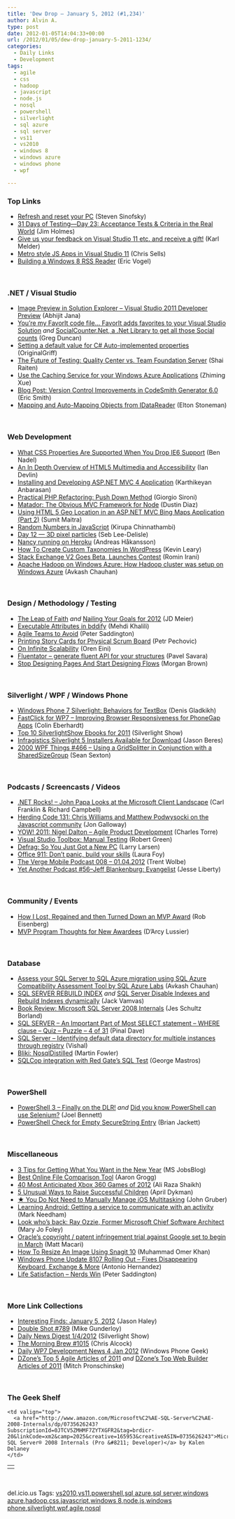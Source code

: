 ```yaml
---
title: 'Dew Drop – January 5, 2012 (#1,234)'
author: Alvin A.
type: post
date: 2012-01-05T14:04:33+00:00
url: /2012/01/05/dew-drop-january-5-2011-1234/
categories:
  - Daily Links
  - Development
tags:
  - agile
  - css
  - hadoop
  - javascript
  - node.js
  - nosql
  - powershell
  - silverlight
  - sql azure
  - sql server
  - vs11
  - vs2010
  - windows 8
  - windows azure
  - windows phone
  - wpf

---
```

### <a name="top"></a>Top Links

  * [Refresh and reset your PC][1] (Steven Sinofsky)
  * [31 Days of Testing—Day 23: Acceptance Tests & Criteria in the Real World][2] (Jim Holmes)
  * [Give us your feedback on Visual Studio 11 etc. and receive a gift!][3] (Karl Melder)
  * [Metro style JS Apps in Visual Studio 11][4] (Chris Sells)
  * [Building a Windows 8 RSS Reader][5] (Eric Vogel)

&nbsp;

### <a name="dotnet"></a>.NET / Visual Studio

  * [Image Preview in Solution Explorer – Visual Studio 2011 Developer Preview][6] (Abhijit Jana)
  * [You&#8217;re my FavorIt code file&#8230; FavorIt adds favorites to your Visual Studio Solution][7] _and_ [SocialCounter.Net, a .Net Library to get all those Social counts][8] (Greg Duncan)
  * [Setting a default value for C# Auto-implemented properties][9] (OriginalGriff)
  * [The Future of Testing: Quality Center vs. Team Foundation Server][10] (Shai Raiten)
  * [Use the Caching Service for your Windows Azure Applications][11] (Zhiming Xue)
  * [Blog Post: Version Control Improvements in CodeSmith Generator 6.0][12] (Eric Smith)
  * [Mapping and Auto-Mapping Objects from IDataReader][13] (Elton Stoneman)

&nbsp;

### <a name="web"></a>Web Development

  * [What CSS Properties Are Supported When You Drop IE6 Support][14] (Ben Nadel)
  * [An In Depth Overview of HTML5 Multimedia and Accessibility][15] (Ian Devlin)
  * [Installing and Developing ASP.NET MVC 4 Application][16] (Karthikeyan Anbarasan)
  * [Practical PHP Refactoring: Push Down Method][17] (Giorgio Sironi)
  * [Matador: The Obvious MVC Framework for Node][18] (Dustin Diaz)
  * [Using HTML 5 Geo Location in an ASP.NET MVC Bing Maps Application (Part 2)][19] (Sumit Maitra)
  * [Random Numbers in JavaScript][20] (Kirupa Chinnathambi)
  * [Day 12 — 3D pixel particles][21] (Seb Lee-Delisle)
  * [Nancy running on Heroku][22] (Andreas Håkansson)
  * [How To Create Custom Taxonomies In WordPress][23] (Kevin Leary)
  * [Stack Exchange V2 Goes Beta, Launches Contest][24] (Romin Irani)
  * [Apache Hadoop on Windows Azure: How Hadoop cluster was setup on Windows Azure][25] (Avkash Chauhan)

&nbsp;

### <a name="design"></a>Design / Methodology / Testing

  * [The Leap of Faith][26] _and_ [Nailing Your Goals for 2012][27] (JD Meier)
  * [Executable Attributes in bddify][28] (Mehdi Khalili)
  * [Agile Teams to Avoid][29] (Peter Saddington)
  * [Printing Story Cards for Physical Scrum Board][30] (Petr Pechovic)
  * [On Infinite Scalability][31] (Oren Eini)
  * [Fluentator &#8211; generate fluent API for your structures][32] (Pavel Savara)
  * [Stop Designing Pages And Start Designing Flows][33] (Morgan Brown)

&nbsp;

### <a name="silverlight"></a>Silverlight / WPF / Windows Phone

  * [Windows Phone 7 Silverlight: Behaviors for TextBox][34] (Denis Gladkikh)
  * [FastClick for WP7 – Improving Browser Responsiveness for PhoneGap Apps][35] (Colin Eberhardt)
  * [Top 10 SilverlightShow Ebooks for 2011][36] (Silverlight Show)
  * <a href="http://blogs.infragistics.com/blogs/jason_beres/archive/2012/01/04/silverlight-5-installers-available-for-download.aspx" target="_blank">Infragistics Silverlight 5 Installers Available for Download</a> (Jason Beres)
  * <a href="http://wpf.2000things.com/2012/01/05/466-using-a-gridsplitter-in-conjunction-with-a-sharedsizegroup/" target="_blank">2000 WPF Things #466 – Using a GridSplitter in Conjunction with a SharedSizeGroup</a> (Sean Sexton)

&nbsp;

### <a name="podcasts"></a>Podcasts / Screencasts / Videos

  * <a href="http://www.dotnetrocks.com/default.aspx?ShowNum=730" target="_blank">.NET Rocks! &#8211; John Papa Looks at the Microsoft Client Landscape</a> (Carl Franklin & Richard Campbell)
  * [Herding Code 131: Chris Williams and Matthew Podwysocki on the Javascript community][37] (Jon Galloway)
  * [YOW! 2011: Nigel Dalton &#8211; Agile Product Development][38] (Charles Torre)
  * [Visual Studio Toolbox: Manual Testing][39] (Robert Green)
  * [Defrag: So You Just Got a New PC][40] (Larry Larsen)
  * [Office 911: Don&#8217;t panic, build your skills][41] (Laura Foy)
  * [The Verge Mobile Podcast 008 &#8211; 01.04.2012][42] (Trent Wolbe)
  * [Yet Another Podcast #56–Jeff Blankenburg: Evangelist][43] (Jesse Liberty)

&nbsp;

### <a name="events"></a>Community / Events

  * [How I Lost, Regained and then Turned Down an MVP Award][44] (Rob Eisenberg)
  * [MVP Program Thoughts for New Awardees][45] (D&#8217;Arcy Lussier)

&nbsp;

### <a name="sql"></a>Database

  * [Assess your SQL Server to SQL Azure migration using SQL Azure Compatibility Assessment Tool by SQL Azure Labs][46] (Avkash Chauhan)
  * [SQL SERVER REBUILD INDEX][47] _and_ [SQL Server Disable Indexes and Rebuild Indexes dynamically][48] (Jack Vamvas)
  * [Book Review: Microsoft SQL Server 2008 Internals][49] (Jes Schultz Borland)
  * [SQL SERVER – An Important Part of Most SELECT statement – WHERE clause – Quiz – Puzzle – 4 of 31][50] (Pinal Dave)
  * [SQL Server – Identifying default data directory for multiple instances through registry][51] (Vishal)
  * [Bliki: NosqlDistilled][52] (Martin Fowler)
  * [SQLCop integration with Red Gate&#8217;s SQL Test][53] (George Mastros)

&nbsp;

### <a name="ps"></a>PowerShell

  * [PowerShell 3 – Finally on the DLR!][54] _and_ [Did you know PowerShell can use Selenium?][55] (Joel Bennett)
  * [PowerShell Check for Empty SecureString Entry][56] (Brian Jackett)

&nbsp;

### <a name="misc"></a>Miscellaneous

  * [3 Tips for Getting What You Want in the New Year][57] (MS JobsBlog)
  * [Best Online File Comparison Tool][58] (Aaron Grogg)
  * [40 Most Anticipated Xbox 360 Games of 2012][59] (Ali Raza Shaikh)
  * [5 Unusual Ways to Raise Successful Children][60] (April Dykman)
  * [★ You Do Not Need to Manually Manage iOS Multitasking][61] (John Gruber)
  * [Learning Android: Getting a service to communicate with an activity][62] (Mark Needham)
  * [Look who&#8217;s back: Ray Ozzie, Former Microsoft Chief Software Architect][63] (Mary Jo Foley)
  * [Oracle&#8217;s copyright / patent infringement trial against Google set to begin in March][64] (Matt Macari)
  * [How To Resize An Image Using Snagit 10][65] (Muhammad Omer Khan)
  * [Windows Phone Update 8107 Rolling Out – Fixes Disappearing Keyboard, Exchange & More][66] (Antonio Hernandez)
  * [Life Satisfaction – Nerds Win][67] (Peter Saddington)

&nbsp;

### <a name="links"></a>More Link Collections

  * [Interesting Finds: January 5, 2012][68] (Jason Haley)
  * [Double Shot #789][69] (Mike Gunderloy)
  * [Daily News Digest 1/4/2012][70] (Silverlight Show)
  * [The Morning Brew #1015][71] (Chris Alcock)
  * [Daily WP7 Development News 4 Jan 2012][72] (Windows Phone Geek)
  * [DZone&#8217;s Top 5 Agile Articles of 2011][73] _and_ [DZone&#8217;s Top Web Builder Articles of 2011][74] (Mitch Pronschinske)

&nbsp;

### <a name="shelf"></a>The Geek Shelf

<table border="0" cellspacing="0" cellpadding="0">
  <tr>
    <td>
      <img data-recalc-dims="1" decoding="async" src="https://i0.wp.com/ecx.images-amazon.com/images/I/51r%252Bg-B3bXL._SL160_.jpg?w=660" alt="" />
    </td>
    
    <td valign="top">
      <a href="http://www.amazon.com/Microsoft%C2%AE-SQL-Server%C2%AE-2008-Internals/dp/0735626243?SubscriptionId=0JTCV5ZMHMF7ZYTXGFR2&tag=brdicr-20&linkCode=xm2&camp=2025&creative=165953&creativeASIN=0735626243">Microsoft® SQL Server® 2008 Internals (Pro &#8211; Developer)</a> by Kalen Delaney
    </td>
  </tr>
</table>

&nbsp;

<div id="scid:0767317B-992E-4b12-91E0-4F059A8CECA8:92f03f19-37bb-4ecc-8b26-b707e8c8e3c7" class="wlWriterEditableSmartContent" style="margin: 0px; display: inline; float: none; padding: 0px;">
  del.icio.us Tags: <a href="http://del.icio.us/popular/vs2010" rel="tag">vs2010</a>,<a href="http://del.icio.us/popular/vs11" rel="tag">vs11</a>,<a href="http://del.icio.us/popular/powershell" rel="tag">powershell</a>,<a href="http://del.icio.us/popular/sql+azure" rel="tag">sql azure</a>,<a href="http://del.icio.us/popular/sql+server" rel="tag">sql server</a>,<a href="http://del.icio.us/popular/windows+azure" rel="tag">windows azure</a>,<a href="http://del.icio.us/popular/hadoop" rel="tag">hadoop</a>,<a href="http://del.icio.us/popular/css" rel="tag">css</a>,<a href="http://del.icio.us/popular/javascript" rel="tag">javascript</a>,<a href="http://del.icio.us/popular/windows+8" rel="tag">windows 8</a>,<a href="http://del.icio.us/popular/node.js" rel="tag">node.js</a>,<a href="http://del.icio.us/popular/windows+phone" rel="tag">windows phone</a>,<a href="http://del.icio.us/popular/silverlight" rel="tag">silverlight</a>,<a href="http://del.icio.us/popular/wpf" rel="tag">wpf</a>,<a href="http://del.icio.us/popular/agile" rel="tag">agile</a>,<a href="http://del.icio.us/popular/nosql" rel="tag">nosql</a>
</div>

 [1]: http://blogs.msdn.com/b/b8/archive/2012/01/04/refresh-and-reset-your-pc.aspx
 [2]: http://feedproxy.google.com/~r/Frazzleddad/~3/qwnMjTCR6As/31-days-of-testingday-23-acceptance.html
 [3]: http://blogs.msdn.com/b/visualstudio/archive/2012/01/04/give-us-your-feedback-on-visual-studio-11-and-receive-a-gift.aspx
 [4]: http://www.sellsbrothers.com/posts/Details/12712
 [5]: http://visualstudiomagazine.com/articles/2012/01/04/building-a-windows-8-rss-reader.aspx
 [6]: http://dailydotnettips.com/2012/01/04/image-preview-in-solution-explorer-visual-studio-2011-developer-preview/
 [7]: http://coolthingoftheday.blogspot.com/2012/01/you-my-favorit-code-file-favorit-adds.html
 [8]: http://coolthingoftheday.blogspot.com/2012/01/socialcounternet-net-library-to-get-all.html
 [9]: http://www.codeproject.com/Tips/310476/Setting-a-default-value-for-Csharp-Auto-implemente
 [10]: http://feedproxy.google.com/~r/ShaiRaiten/~3/7fFpGFKFFAY/the-future-of-testing-quality-center-vs-team-foundation-server.aspx
 [11]: http://blogs.msdn.com/b/zxue/archive/2012/01/04/use-the-caching-service-for-your-windows-azure-applications.aspx
 [12]: http://community.codesmithtools.com/CodeSmith_Official_7/b/announcements/archive/2012/01/04/version-control-improvements-in-codesmith-generator-6-0.aspx
 [13]: http://geekswithblogs.net/EltonStoneman/archive/2012/01/04/mapping-and-auto-mapping-objects-from-idatareader.aspx
 [14]: http://www.bennadel.com/blog/2306-What-CSS-Properties-Are-Supported-When-You-Drop-IE6-Support.htm
 [15]: http://feedproxy.google.com/~r/nettuts/~3/6dxTeN4s0X0/
 [16]: http://f5debug.net/2012/01/05/installing-and-developing-asp-net-mvc-4-application/
 [17]: http://feeds.dzone.com/~r/zones/agile/~3/XxhGmc3bkkk/practical-php-refactoring-push
 [18]: http://dustindiaz.com/matador
 [19]: http://feedproxy.google.com/~r/netCurryRecentArticles/~3/f47yYhfXmF0/ShowArticle.aspx
 [20]: http://www.kirupa.com/html5/random_numbers_js.htm
 [21]: http://feedproxy.google.com/~r/Creativejs/~3/4mPJJiY0UeE/
 [22]: http://feedproxy.google.com/~r/ElegantCode/~3/fScnPPv2W-o/
 [23]: http://www.smashingmagazine.com/2012/01/05/how-to-create-custom-taxonomies-in-wordpress/
 [24]: http://feedproxy.google.com/~r/ProgrammableWeb/~3/7SS41POE7og/
 [25]: http://feedproxy.google.com/~r/AvkashChauhansBlog/~3/6jlmsdpF7jA/apache-hadoop-on-windows-azure-how-hadoop-cluster-was-setup-on-windows-azure.aspx
 [26]: http://feedproxy.google.com/~r/SourcesOfInsight/~3/1WkP9AGJUFA/
 [27]: http://feedproxy.google.com/~r/jmeier/~3/xiMT1c4I-pc/nailing-your-goals-for-2012.aspx
 [28]: http://www.mehdi-khalili.com/bddify-in-action/executable-attributes
 [29]: http://feedproxy.google.com/~r/agilescout/~3/1boBAYQFeWg/
 [30]: http://www.codeproject.com/KB/powershell/storytoprint.aspx
 [31]: http://feedproxy.google.com/~r/AyendeRahien/~3/LLmU9J_63h8/on-infinite-scalability
 [32]: http://feeds.dzone.com/~r/zones/dotnet/~3/qsiNhotXxPg/fluentator-generate-fluent-api
 [33]: http://www.smashingmagazine.com/2012/01/04/stop-designing-pages-and-start-designing-flows/
 [34]: http://feedproxy.google.com/~r/outcoldman_en/~3/YJ2U4rufICA/308
 [35]: http://www.scottlogic.co.uk/blog/colin/2012/01/fastclick-for-wp7-improving-browser-responsiveness-for-phonegap-apps/
 [36]: http://feedproxy.google.com/~r/silverlightshow/~3/a9RpQkGdmvg/Top-10-SilverlightShow-Ebooks-for-2011.aspx
 [37]: http://herdingcode.com/?p=380
 [38]: http://channel9.msdn.com/Blogs/Charles/YOW-2011-Nigel-Dalton-Agile-Product-Development
 [39]: http://channel9.msdn.com/Shows/Visual-Studio-Toolbox/Visual-Studio-Toolbox-Manual-Testing
 [40]: http://channel9.msdn.com/Shows/The-Defrag-Show/Defrag-So-You-Just-Got-a-New-PC
 [41]: http://channel9.msdn.com/Series/Office/Office-911-Dont-panic-build-your-skills
 [42]: http://www.theverge.com/2012/1/4/2683404/the-verge-mobile-podcast-008-01-04-2012
 [43]: http://feedproxy.google.com/~r/JesseLiberty-SilverlightGeek/~3/PNz7x8tb7dQ/
 [44]: http://feedproxy.google.com/~r/Devlicious/~3/_Xnf4wMqZfs/how-i-lost-regained-and-then-turned-down-an-mvp-award.aspx
 [45]: http://geekswithblogs.net/dlussier/archive/2012/01/05/148246.aspx
 [46]: http://feedproxy.google.com/~r/AvkashChauhansBlog/~3/YHaAL2Q1MhE/assess-your-sql-server-to-sql-azure-migration-using-sql-azure-compatibility-assessment-tool-by-sql-azure-labs.aspx
 [47]: http://feedproxy.google.com/~r/sqlserverpedia/~3/JXNK2uYFN3U/
 [48]: http://feedproxy.google.com/~r/sqlserverpedia/~3/O-RjHbz5DZw/
 [49]: http://blogs.lessthandot.com/index.php/DataMgmt/DBAdmin/MSSQLServerAdmin/book-review-microsoft-sql-server
 [50]: http://blog.sqlauthority.com/2012/01/05/sql-server-an-important-part-of-most-select-statement-where-clause-quiz-puzzle-4-of-31/
 [51]: http://feedproxy.google.com/~r/sqlserverpedia/~3/3QRxukOfXlU/
 [52]: http://martinfowler.com/bliki/NosqlDistilled.html
 [53]: http://blogs.lessthandot.com/index.php/DataMgmt/DataDesign/sqlcop-integration-with-red-gate
 [54]: http://huddledmasses.org/powershell-3-finally-on-the-dlr/
 [55]: http://huddledmasses.org/did-you-know-powershell-can-use-selenium/
 [56]: http://geekswithblogs.net/bjackett/archive/2012/01/04/powershell-check-for-empty-securestring-entry.aspx
 [57]: http://feeds.microsoftjobsblog.com/~r/MicrosoftJobsBlog/~3/jGVDSbjZ5FM/3-tips-for-getting-what-you-want-in-the-new-year
 [58]: http://aarontgrogg.com/2012/01/05/best-online-file-comparison-tool/
 [59]: http://feedproxy.google.com/~r/microsoft_feed/~3/vDrSAmjIt0g/
 [60]: http://www.getrichslowly.org/blog/2012/01/04/5-unusual-ways-to-raise-successful-children/
 [61]: http://daringfireball.net/2012/01/ios_multitasking
 [62]: http://feedproxy.google.com/~r/MarkNeedham/~3/CioZ0sLPbK8/
 [63]: http://www.zdnet.com/blog/microsoft/look-whos-back-ray-ozzie-former-microsoft-chief-software-architect/11546
 [64]: http://www.theverge.com/2012/1/4/2682536/oracle-google-copyright-patent-infringement-trial-march
 [65]: http://feedproxy.google.com/~r/microsoft_feed/~3/ZMnrUzDf53k/
 [66]: http://www.wp7connect.com/2012/01/04/windows-phone-update-8107-rolling-out-fixes-disappearing-keyboard-exchange-more/
 [67]: http://feedproxy.google.com/~r/agilescout/~3/LhVBBfKG2DY/
 [68]: http://jasonhaley.com/blog/post.aspx?id=1329bd15-80cb-4b2d-b50e-d2a1fc701ebc
 [69]: http://afreshcup.com/home/2012/1/5/double-shot-789.html
 [70]: http://feedproxy.google.com/~r/silverlightshow/~3/rtdoYA2SjQQ/Daily-News-Digest-1-4-2012.aspx
 [71]: http://feedproxy.google.com/~r/ReflectivePerspective/~3/8JItLRxSOro/
 [72]: http://feedproxy.google.com/~r/Windowsphonegeek/~3/moz_DaNkzDk/daily-wp7-development-news-4-jan-2012
 [73]: http://feeds.dzone.com/~r/zones/agile/~3/UjrnbMm3ztE/dzones-top-5-agile-articles
 [74]: http://feeds.dzone.com/~r/zones/css/~3/DhW9tw7Lxd4/dzones-top-web-builder
